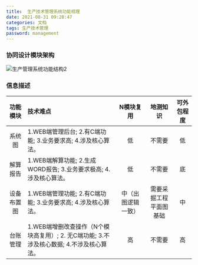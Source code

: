 ```yaml
---
title:  生产技术管理系统功能梳理
date: 2021-08-31 09:28:47
categories: 文档
tags: 生产技术管理
password: management
---
```


### 协同设计模块架构

![生产管理系统功能结构2](16303365546879.jpg)


### 信息描述
| 功能模块  |  技术难点 | N模块复用 | 地测知识 | 可外包程度 |
|:---:|:---|:---:|:---:|:---:|
|  系统图  | 1.WEB端管理后台; 2.有C端功能; 3.业务要求高; 4.涉及核心算法。 | 低 | 不需要 | 低 |
|  解算报告  | 1.WEB端解算功能; 2.生成WORD报告; 3.业务要求极高; 4.涉及核心算法。 | 低 | 不需要 | 底 |
|  设备布置图  | 1.WEB端管理功能; 2.有C端功能; 3.业务要求高; 4.涉及核心算法。 | 中（出图逻辑一致） | 需要采掘工程平面图基础 | 中 |
|  台账管理  | 1.WEB端增删改查操作（N个模块高复用）; 2. 无C端功能; 3.不涉及核心数据; 4.不涉及核心算法。 | 高  | 不需要 | 高 |

